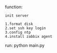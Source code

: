 function:

	init server
	
	1.format disk
	2.set ssh key login
	3.config ntp
	4.install zabbix agent
run:
	python main.py

	

